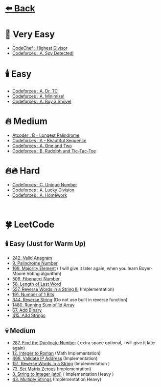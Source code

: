 # [⬅️ Back](./../../README.md)

# 🌊 Very Easy

- [CodeChef : Highest Divisor](https://www.codechef.com/problems/HDIVISR)
- [Codeforces : A. Spy Detected!](https://codeforces.com/problemset/problem/1512/A)

# 🕯️ Easy

- [Codeforces : A. Dr. TC](https://codeforces.com/contest/2106/problem/A)
- [Codeforces : A. Minimize!](https://codeforces.com/problemset/problem/2009/A)
- [Codeforces : A. Buy a Shovel](https://codeforces.com/problemset/problem/732/A)

# 🔥 Medium

- [Atcoder : B - Longest Palindrome](https://atcoder.jp/contests/abc320/tasks/abc320_b?lang=en)
- [Codeforces : A - Beautiful Sequence](https://codeforces.com/problemset/problem/1810/A)
- [Codeforces : A. One and Two](https://codeforces.com/problemset/problem/1788/A)
- [Codeforces : B. Rudolph and Tic-Tac-Toe](https://codeforces.com/problemset/problem/1846/B)

# 🔥🔥 Hard

- [Codeforces : C. Unique Number](https://codeforces.com/problemset/problem/1462/C)
- [Codeforces : A. Lucky Division](https://codeforces.com/problemset/problem/122/A)
- [Codeforces : A. Homework](https://codeforces.com/problemset/problem/2132/A)

<br />

# 🍀 LeetCode

## 🕯️ Easy (Just for Warm Up)

- [242. Valid Anagram](https://leetcode.com/problems/valid-anagram/description/)
- [9. Palindrome Number](https://leetcode.com/problems/palindrome-number/description/)
- [169. Majority Element](https://leetcode.com/problems/majority-element/description/) ( I will give it later again, when you learn Boyer-Moore Voting algorithm)
- [509. Fibonacci Number](https://leetcode.com/problems/fibonacci-number/description/)
- [58. Length of Last Word](https://leetcode.com/problems/length-of-last-word/description/)
- [557. Reverse Words in a String III](https://leetcode.com/problems/reverse-words-in-a-string-iii/description/) (Implementation)
- [191. Number of 1 Bits](https://leetcode.com/problems/number-of-1-bits/description/)
- [344. Reverse String](https://leetcode.com/problems/reverse-string/description/) (Do not use built in reverse function)
- [1480. Running Sum of 1d Array](https://leetcode.com/problems/running-sum-of-1d-array/description/)
- [67. Add Binary](https://leetcode.com/problems/add-binary/description/)
- [415. Add Strings](https://leetcode.com/problems/add-strings/description/)

## 💀 Medium

- [287. Find the Duplicate Number](https://leetcode.com/problems/find-the-duplicate-number/description/) ( extra space optional, i will give it later again)
- [12. Integer to Roman](https://leetcode.com/problems/integer-to-roman/description/) (Math Implemantation)
- [468. Validate IP Address](https://leetcode.com/problems/validate-ip-address/description/) (Implementation)
- [151. Reverse Words in a String](https://leetcode.com/problems/reverse-words-in-a-string/description/) (Implementation )
- [73. Set Matrix Zeroes](https://leetcode.com/problems/set-matrix-zeroes/description/) (Implementation)
- [8. String to Integer (atoi)](https://leetcode.com/problems/string-to-integer-atoi/description/) ( Implementation Heavy )
- [43. Multiply Strings](https://leetcode.com/problems/multiply-strings/description/) (Implementation Heavy)
